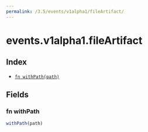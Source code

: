 ```yaml
---
permalink: /3.5/events/v1alpha1/fileArtifact/
---
```


# events.v1alpha1.fileArtifact



## Index

* [`fn withPath(path)`](#fn-withpath)

## Fields

### fn withPath

```ts
withPath(path)
```

